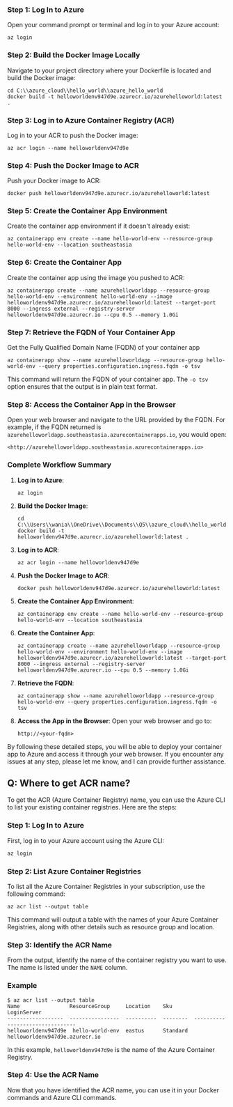 ### Step 1: Log In to Azure

Open your command prompt or terminal and log in to your Azure account:

```
az login

```

### Step 2: Build the Docker Image Locally

Navigate to your project directory where your Dockerfile is located and build the Docker image:

```
cd C:\\azure_cloud\\hello_world\\azure_hello_world
docker build -t helloworldenv947d9e.azurecr.io/azurehelloworld:latest .

```

### Step 3: Log in to Azure Container Registry (ACR)

Log in to your ACR to push the Docker image:

```
az acr login --name helloworldenv947d9e

```

### Step 4: Push the Docker Image to ACR

Push your Docker image to ACR:

```
docker push helloworldenv947d9e.azurecr.io/azurehelloworld:latest

```

### Step 5: Create the Container App Environment

Create the container app environment if it doesn't already exist:

```
az containerapp env create --name hello-world-env --resource-group hello-world-env --location southeastasia

```

### Step 6: Create the Container App

Create the container app using the image you pushed to ACR:

```
az containerapp create --name azurehelloworldapp --resource-group hello-world-env --environment hello-world-env --image helloworldenv947d9e.azurecr.io/azurehelloworld:latest --target-port 8000 --ingress external --registry-server helloworldenv947d9e.azurecr.io --cpu 0.5 --memory 1.0Gi

```

### Step 7: Retrieve the FQDN of Your Container App

Get the Fully Qualified Domain Name (FQDN) of your container app

```
az containerapp show --name azurehelloworldapp --resource-group hello-world-env --query properties.configuration.ingress.fqdn -o tsv

```

This command will return the FQDN of your container app. The `-o tsv` option ensures that the output is in plain text format.

### Step 8: Access the Container App in the Browser
Open your web browser and navigate to the URL provided by the FQDN. For example, if the FQDN returned is `azurehelloworldapp.southeastasia.azurecontainerapps.io`, you would open:

```
<http://azurehelloworldapp.southeastasia.azurecontainerapps.io>

```

### Complete Workflow Summary

1. **Log in to Azure**:
    
    ```
    az login
    
    ```
    
2. **Build the Docker Image**:
    
    ```
    cd C:\\Users\\wania\\OneDrive\\Documents\\Q5\\azure_cloud\\hello_world\\azure_hello_world
    docker build -t helloworldenv947d9e.azurecr.io/azurehelloworld:latest .
    
    ```
    
3. **Log in to ACR**:
    
    ```
    az acr login --name helloworldenv947d9e
    
    ```
    
4. **Push the Docker Image to ACR**:
    
    ```
    docker push helloworldenv947d9e.azurecr.io/azurehelloworld:latest
    
    ```
    
5. **Create the Container App Environment**:
    
    
    ```
    az containerapp env create --name hello-world-env --resource-group hello-world-env --location southeastasia
    
    ```
    
6. **Create the Container App**:
    
    ```
    az containerapp create --name azurehelloworldapp --resource-group hello-world-env --environment hello-world-env --image helloworldenv947d9e.azurecr.io/azurehelloworld:latest --target-port 8000 --ingress external --registry-server helloworldenv947d9e.azurecr.io --cpu 0.5 --memory 1.0Gi
    
    ```
    
7. **Retrieve the FQDN**:
    
    ```
    az containerapp show --name azurehelloworldapp --resource-group hello-world-env --query properties.configuration.ingress.fqdn -o tsv
    
    ```
    
8. **Access the App in the Browser**:
Open your web browser and go to:
    
    ```
    http://<your-fqdn>
    
    ```
    

By following these detailed steps, you will be able to deploy your container app to Azure and access it through your web browser. If you encounter any issues at any step, please let me know, and I can provide further assistance.

## **Q: Where to get ACR name?**

To get the ACR (Azure Container Registry) name, you can use the Azure CLI to list your existing container registries. Here are the steps:

### Step 1: Log In to Azure

First, log in to your Azure account using the Azure CLI:

```bash
az login

```

### Step 2: List Azure Container Registries

To list all the Azure Container Registries in your subscription, use the following command:

```
az acr list --output table

```

This command will output a table with the names of your Azure Container Registries, along with other details such as resource group and location.

### Step 3: Identify the ACR Name

From the output, identify the name of the container registry you want to use. The name is listed under the `NAME` column.

### Example

```
$ az acr list --output table
Name                ResourceGroup     Location    Sku       LoginServer
------------------  ----------------  ----------  --------  --------------------------------
helloworldenv947d9e  hello-world-env  eastus      Standard  helloworldenv947d9e.azurecr.io

```

In this example, `helloworldenv947d9e` is the name of the Azure Container Registry.

### Step 4: Use the ACR Name

Now that you have identified the ACR name, you can use it in your Docker commands and Azure CLI commands.

